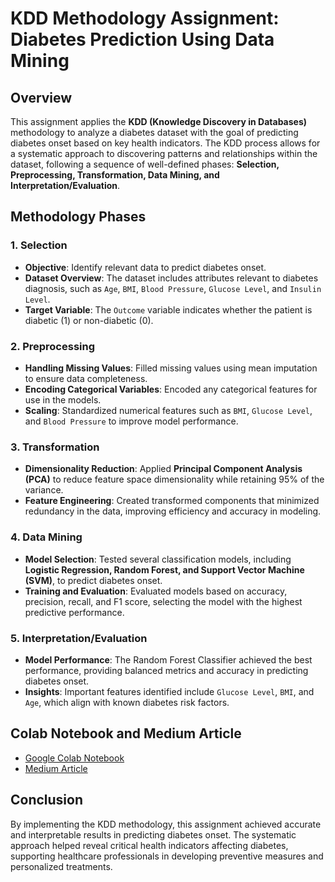 # KDD Methodology Assignment: Diabetes Prediction Using Data Mining

## Overview
This assignment applies the **KDD (Knowledge Discovery in Databases)** methodology to analyze a diabetes dataset with the goal of predicting diabetes onset based on key health indicators. The KDD process allows for a systematic approach to discovering patterns and relationships within the dataset, following a sequence of well-defined phases: **Selection, Preprocessing, Transformation, Data Mining, and Interpretation/Evaluation**.

## Methodology Phases

### 1. Selection
   - **Objective**: Identify relevant data to predict diabetes onset.
   - **Dataset Overview**: The dataset includes attributes relevant to diabetes diagnosis, such as `Age`, `BMI`, `Blood Pressure`, `Glucose Level`, and `Insulin Level`.
   - **Target Variable**: The `Outcome` variable indicates whether the patient is diabetic (1) or non-diabetic (0).

### 2. Preprocessing
   - **Handling Missing Values**: Filled missing values using mean imputation to ensure data completeness.
   - **Encoding Categorical Variables**: Encoded any categorical features for use in the models.
   - **Scaling**: Standardized numerical features such as `BMI`, `Glucose Level`, and `Blood Pressure` to improve model performance.

### 3. Transformation
   - **Dimensionality Reduction**: Applied **Principal Component Analysis (PCA)** to reduce feature space dimensionality while retaining 95% of the variance.
   - **Feature Engineering**: Created transformed components that minimized redundancy in the data, improving efficiency and accuracy in modeling.

### 4. Data Mining
   - **Model Selection**: Tested several classification models, including **Logistic Regression, Random Forest, and Support Vector Machine (SVM)**, to predict diabetes onset.
   - **Training and Evaluation**: Evaluated models based on accuracy, precision, recall, and F1 score, selecting the model with the highest predictive performance.

### 5. Interpretation/Evaluation
   - **Model Performance**: The Random Forest Classifier achieved the best performance, providing balanced metrics and accuracy in predicting diabetes onset.
   - **Insights**: Important features identified include `Glucose Level`, `BMI`, and `Age`, which align with known diabetes risk factors.

## Colab Notebook and Medium Article
- [Google Colab Notebook](https://colab.research.google.com/drive/133zR9SCQmnILrJjTGP0yXZyM9z3JJuFO?usp=sharing)
- [Medium Article](https://medium.com/@nisargprajapati281/predicting-diabetes-with-data-mining-a-deep-dive-using-the-kdd-methodology-8e3ca09efef1)


## Conclusion
By implementing the KDD methodology, this assignment achieved accurate and interpretable results in predicting diabetes onset. The systematic approach helped reveal critical health indicators affecting diabetes, supporting healthcare professionals in developing preventive measures and personalized treatments.


